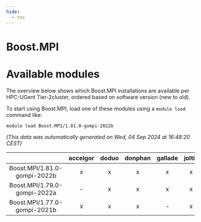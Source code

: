 ```yaml
---
hide:
  - toc
---
```


Boost.MPI
=========

# Available modules


The overview below shows which Boost.MPI installations are available per HPC-UGent Tier-2cluster, ordered based on software version (new to old).

To start using Boost.MPI, load one of these modules using a `module load` command like:

```shell
module load Boost.MPI/1.81.0-gompi-2022b
```

*(This data was automatically generated on Wed, 04 Sep 2024 at 16:48:20 CEST)*  

| |accelgor|doduo|donphan|gallade|joltik|shinx|skitty|
| :---: | :---: | :---: | :---: | :---: | :---: | :---: | :---: |
|Boost.MPI/1.81.0-gompi-2022b|x|x|x|x|x|-|x|
|Boost.MPI/1.79.0-gompi-2022a|-|x|x|x|x|-|x|
|Boost.MPI/1.77.0-gompi-2021b|x|x|x|-|x|-|x|
